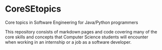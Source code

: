 # CoreSEtopics
Core topics in Software Engineering for Java/Python programmers

This repository consists of markdown pages and code covering many of the core skills and concepts that Computer Science students will encounter when working in an internship or a job as a software developer. 
